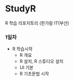 # StudyR
R 학습 리포지토리 (한가람 IT(부산)

### 1일차
  - R 학습시작
    - R 개요
    - R 설치, R 스튜디오 설치
    - UI 기본
    - R 기초문법 시작
